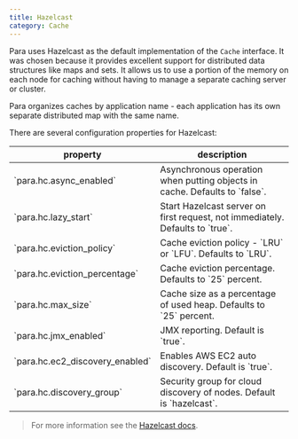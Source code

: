 ```yaml
---
title: Hazelcast
category: Cache
---
```


Para uses Hazelcast as the default implementation of the `Cache` interface. It was chosen because it provides excellent
support for distributed data structures like maps and sets. It allows us to use a portion of the memory on each node
for caching without having to manage a separate caching server or cluster.

Para organizes caches by application name - each application has its own separate distributed map with the same name.

There are several configuration properties for Hazelcast:

<table class="table table-striped">
	<thead>
		<tr>
			<th>property</th>
			<th>description</th>
		</tr>
	</thead>
	<tbody>
		<tr><td>`para.hc.async_enabled`</td><td> Asynchronous operation when putting objects in cache. Defaults to `false`.</td></tr>
		<tr><td>`para.hc.lazy_start`</td><td> Start Hazelcast server on first request, not immediately. Defaults to `true`.</td></tr>
		<tr><td>`para.hc.eviction_policy`</td><td> Cache eviction policy - `LRU` or `LFU`. Defaults to `LRU`.</td></tr>
		<tr><td>`para.hc.eviction_percentage`</td><td> Cache eviction percentage. Defaults to `25` percent.</td></tr>
		<tr><td>`para.hc.max_size`</td><td> Cache size as a percentage of used heap. Defaults to `25` percent.</td></tr>
		<tr><td>`para.hc.jmx_enabled`</td><td> JMX reporting. Default is `true`. </td></tr>
		<tr><td>`para.hc.ec2_discovery_enabled`</td><td> Enables AWS EC2 auto discovery. Default is `true`.</td></tr>
		<tr><td>`para.hc.discovery_group`</td><td> Security group for cloud discovery of nodes. Default is `hazelcast`.</td></tr>
	</tbody>
</table>

> For more information see the [Hazelcast docs](http://www.hazelcast.org/docs/latest/manual/html-single).
